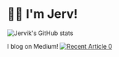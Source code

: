 # 👋🏾 I'm Jerv!

![Jervik's GitHub stats](https://github-readme-stats.vercel.app/api?username=jervlapsley&show_icons=true&theme=transparent&)

I blog on Medium!
<a target="_blank" href="https://github-readme-medium-recent-article.vercel.app/medium/@jervlapsley/0"><img src="https://github-readme-medium-recent-article.vercel.app/medium/@jervlapsley/0" alt="Recent Article 0"> 

